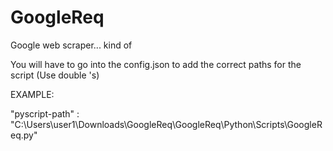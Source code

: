 # GoogleReq
Google web scraper... kind of


You will have to go into the config.json to add the correct paths for the script (Use double \'s)

EXAMPLE:

"pyscript-path" : "C:\\Users\\user1\\Downloads\\GoogleReq\\GoogleReq\\Python\\Scripts\\GoogleReq.py" 
